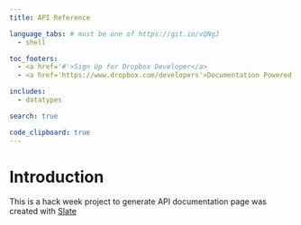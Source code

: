 ```yaml
---
title: API Reference

language_tabs: # must be one of https://git.io/vQNgJ
  - shell

toc_footers:
  - <a href='#'>Sign Up for Dropbox Developer</a>
  - <a href='https://www.dropbox.com/developers'>Documentation Powered by Slate</a>

includes:
  - datatypes

search: true

code_clipboard: true
---
```

# Introduction

This is a hack week project to generate API documentation page was created with [Slate](https://github.com/slatedocs/slate)



